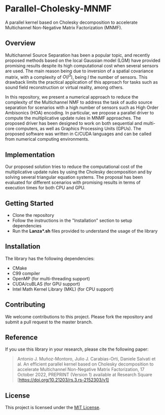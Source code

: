 # Parallel-Cholesky-MNMF

A parallel kernel based on Cholesky decomposition to accelerate Multichannel Non-Negative Matrix Factorization (MNMF).

## Overview
Multichannel Source Separation has been a popular topic, and recently proposed methods based on the local Gaussian model (LGM) have provided promising results despite its high computational cost when several sensors are used. The main reason being due to inversion of a spatial covariance matrix, with a complexity of $O(I^3)$, being $I$ the number of sensors. This drawback limits the practical application of this approach for tasks such as sound field reconstruction or virtual reality, among others.

In this repository, we present a numerical approach to reduce the complexity of the Multichannel NMF to address the task of audio source separation for scenarios with a high number of sensors such as High Order Ambisonics (HOA) encoding. In particular, we propose a parallel driver to compute the multiplicative update rules in MNMF approaches. The proposed driver has been designed to work on both sequential and multi-core computers, as well as Graphics Processing Units (GPUs). The proposed software was written in C/CUDA languages and can be called from numerical computing environments.

## Implementation
Our proposed solution tries to reduce the computational cost of the multiplicative update rules by using the Cholesky decomposition and by solving several triangular equation systems. The proposal has been evaluated for different scenarios with promising results in terms of execution times for both CPU and GPU.

## Getting Started
* Clone the repository
* Follow the instructions in the "Installation" section to setup dependencies
* Run the **Lanza\*.sh** files provided to understand the usage of the library

## Installation
The library has the following dependencies:
* CMake
* C99 compiler
* OpenMP (for multi-threading support)
* CUDA/cuBLAS (for GPU support)
* Intel Math Kernel Library (MKL) (for CPU support)

## Contributing
We welcome contributions to this project. Please fork the repository and submit a pull request to the master branch.

## Reference
If you use this library in your research, please cite the following paper:

> Antonio J. Muñoz-Montoro, Julio J. Carabias-Orti, Daniele Salvati et al. An efficient parallel kernel based on Cholesky decomposition to accelerate Multichannel Non-Negative Matrix Factorization, 17 October 2022, PREPRINT (Version 1) available at Research Square [https://doi.org/10.21203/rs.3.rs-2152303/v1]

## License
This project is licensed under the [MIT License](https://opensource.org/licenses/MIT).
